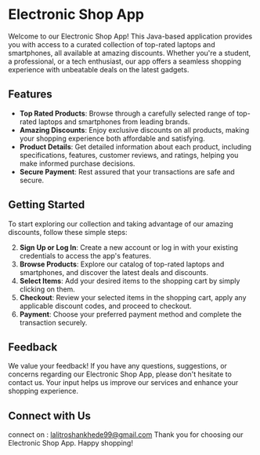 # Electronic Shop App

Welcome to our Electronic Shop App! This Java-based application provides you with access to a curated collection of top-rated laptops and smartphones, all available at amazing discounts. Whether you're a student, a professional, or a tech enthusiast, our app offers a seamless shopping experience with unbeatable deals on the latest gadgets.

## Features

- **Top Rated Products**: Browse through a carefully selected range of top-rated laptops and smartphones from leading brands.
- **Amazing Discounts**: Enjoy exclusive discounts on all products, making your shopping experience both affordable and satisfying.
- **Product Details**: Get detailed information about each product, including specifications, features, customer reviews, and ratings, helping you make informed purchase decisions.
- **Secure Payment**: Rest assured that your transactions are safe and secure.

## Getting Started

To start exploring our collection and taking advantage of our amazing discounts, follow these simple steps:

2. **Sign Up or Log In**: Create a new account or log in with your existing credentials to access the app's features.
3. **Browse Products**: Explore our catalog of top-rated laptops and smartphones, and discover the latest deals and discounts.
4. **Select Items**: Add your desired items to the shopping cart by simply clicking on them.
5. **Checkout**: Review your selected items in the shopping cart, apply any applicable discount codes, and proceed to checkout.
6. **Payment**: Choose your preferred payment method and complete the transaction securely.

## Feedback

We value your feedback! If you have any questions, suggestions, or concerns regarding our Electronic Shop App, please don't hesitate to contact us. Your input helps us improve our services and enhance your shopping experience.

## Connect with Us
connect on : lalitroshankhede99@gmail.com
Thank you for choosing our Electronic Shop App. Happy shopping!
